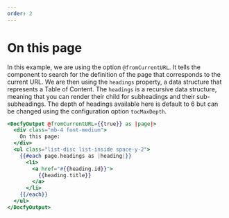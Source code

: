 ```yaml
---
order: 2
---
```

# On this page

In this example, we are using the option `@fromCurrentURL`. It tells the component
to search for the definition of the page that corresponds to the current URL.
We are then using the `headings` property, a data structure that represents a
Table of Content. The `headings` is a recursive data structure, meaning that you
can render their child for subheadings and their sub-subheadings. The depth of
headings available here is default to 6 but can be changed using the configuration
option `tocMaxDepth`.


```hbs template
<DocfyOutput @fromCurrentURL={{true}} as |page|>
  <div class="mb-4 font-medium">
    On this page:
  </div>
  <ul class="list-disc list-inside space-y-2">
    {{#each page.headings as |heading|}}
      <li>
        <a href="#{{heading.id}}">
          {{heading.title}}
        </a>
      </li>
    {{/each}}
  </ul>
</DocfyOutput>
```
